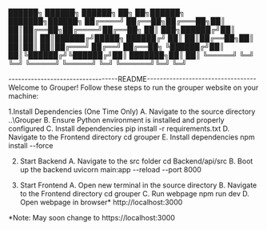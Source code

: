 
 ██████╗ ██████╗  ██████╗ ██╗   ██╗██████╗ ███████╗██████╗ 
██╔════╝ ██╔══██╗██╔═══██╗██║   ██║██╔══██╗██╔════╝██╔══██╗
██║  ███╗██████╔╝██║   ██║██║   ██║██████╔╝█████╗  ██████╔╝
██║   ██║██╔══██╗██║   ██║██║   ██║██╔═══╝ ██╔══╝  ██╔══██╗
╚██████╔╝██║  ██║╚██████╔╝╚██████╔╝██║     ███████╗██║  ██║
 ╚═════╝ ╚═╝  ╚═╝ ╚═════╝  ╚═════╝ ╚═╝     ╚══════╝╚═╝  ╚═╝
                                                           
----------------------------------README----------------------------------
Welcome to Grouper! Follow these steps to run the grouper website on your
machine:

1.Install Dependencies (One Time Only)
	A. Navigate to the source directory
		..\Grouper
	B. Ensure Python environment is installed and properly configured
	C. Install dependencies
		pip install -r requirements.txt
	D. Navigate to the Frontend directory
		cd grouper
	E. Install dependencies
		npm install --force

2. Start Backend
	A. Navigate to the src folder
		cd Backend/api/src
	B. Boot up the backend
		uvicorn main:app --reload --port 8000

3. Start Frontend
	A. Open new terminal in the source directory
	B. Navigate to the Frontend directory
		cd grouper
	C. Run webpage
		npm run dev
	D. Open webpage in browser*
		http://localhost:3000

*Note: May soon change to https://localhost:3000


		